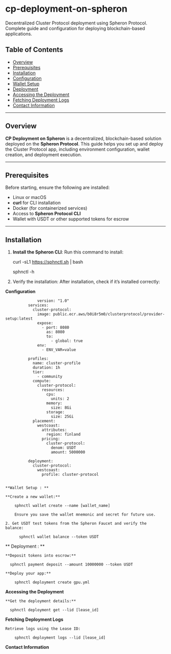 # cp-deployment-on-spheron

Decentralized Cluster Protocol deployment using Spheron Protocol. Complete guide and configuration for deploying blockchain-based applications.

## Table of Contents
- [Overview](#overview)
- [Prerequisites](#prerequisites)
- [Installation](#installation)
- [Configuration](#configuration)
- [Wallet Setup](#wallet-setup)
- [Deployment](#deployment)
- [Accessing the Deployment](#accessing-the-deployment)
- [Fetching Deployment Logs](#fetching-deployment-logs)
- [Contact Information](#contact-information)

---

## Overview
**CP Deployment on Spheron** is a decentralized, blockchain-based solution deployed on the **Spheron Protocol**. This guide helps you set up and deploy the Cluster Protocol app, including environment configuration, wallet creation, and deployment execution.

---

## Prerequisites
Before starting, ensure the following are installed:
- Linux or macOS
- **curl** for CLI installation
- Docker (for containerized services)
- Access to **Spheron Protocol CLI**
- Wallet with USDT or other supported tokens for escrow

---

## Installation
1. **Install the Spheron CLI**:
   Run this command to install:
   
   curl -sL1 https://sphnctl.sh | bash

     sphnctl -h

2. Verify the installation: After installation, check if it’s installed correctly:

**Configuration**

                  version: "1.0"
              services:
                cluster-protocol:
                  image: public.ecr.aws/b0i8r5m0/clusterprotocol/provider-setup:latest
                  expose:
                    - port: 8080
                      as: 8080
                      to:
                        - global: true
                  env:
                    - ENV_VAR=value
              
              profiles:
                name: cluster-profile
                duration: 1h
                tier:
                  - community
                compute:
                  cluster-protocol:
                    resources:
                      cpu:
                        units: 2
                      memory:
                        size: 8Gi
                      storage:
                        size: 25Gi
                placement:
                  westcoast:
                    attributes:
                      region: finland
                    pricing:
                      cluster-protocol:
                        denom: USDT
                        amount: 5000000
              
              deployment:
                cluster-protocol:
                  westcoast:
                    profile: cluster-protocol


    **Wallet Setup : **

    **Create a new wallet:**

        sphnctl wallet create --name [wallet_name]

        Ensure you save the wallet mnemonic and secret for future use.

    2. Get USDT test tokens from the Spheron Faucet and verify the balance:

          sphnctl wallet balance --token USDT


 ** Deployment : **

    **Deposit tokens into escrow:**

      sphnctl payment deposit --amount 10000000 --token USDT

    **Deploy your app:**

        sphnctl deployment create gpu.yml

**Accessing the Deployment**

    **Get the deployment details:**

      sphnctl deployment get --lid [lease_id]

      
**Fetching Deployment Logs**

    Retrieve logs using the Lease ID:

        sphnctl deployment logs --lid [lease_id]

        
  **Contact Information**
